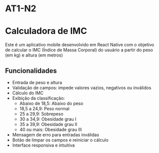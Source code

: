 # AT1-N2

# Calculadora de IMC 

Este é um aplicativo mobile desenvolvido em React Native com o objetivo de calcular o IMC (Índice de Massa Corporal) do usuário a partir do peso (em kg) e altura (em metros)


##  Funcionalidades

- Entrada de peso e altura
- Validação de campos: impede valores vazios, negativos ou inválidos
- Cálculo do IMC
- Exibição da classificação:
  - Abaixo de 18,5: Abaixo do peso
  - 18,5 a 24,9: Peso normal
  - 25 a 29,9: Sobrepeso
  - 30 a 34,9: Obesidade grau I
  - 35 a 39,9: Obesidade grau II
  - 40 ou mais: Obesidade grau III
- Mensagem de erro para entradas inválidas
- Botão de limpar os campos e reiniciar o cálculo
- Interface responsiva e intuitiva


